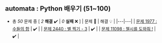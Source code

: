 ## automata : Python 배우기 (51~100)

+ 총 *50* 문제 중 [ *2* **해결**  ✔️ | *0* **실패** ❌ ]
    | 문제 📜 | 해결 💡 |
    |---|---|
    | [문제 1977 : 수들의 합](https://github.com/DevJaepaL/Algorithms/blob/main/BaekJoon/src/PythonSeries2/Solution_1977.java) | ✔️  |
    | [문제 2440 : 별 찍기 - 3](https://github.com/DevJaepaL/Algorithms/blob/main/BaekJoon/src/PythonSeries2/Solution_2440.java) | ✔️  |
    | [문제 11098 : 첼시를 도와줘 !](https://github.com/DevJaepaL/Algorithms/blob/main/BaekJoon/src/PythonSeries2/Solution_11098.java) | ✔️  |